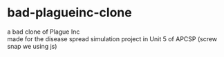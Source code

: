 # bad-plagueinc-clone
a bad clone of Plague Inc <br>
made for the disease spread simulation project in Unit 5 of APCSP (screw snap we using js)
